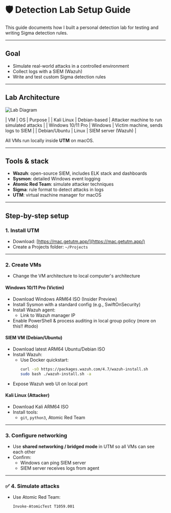 # 🛡️ Detection Lab Setup Guide

This guide documents how I built a personal detection lab for testing and writing Sigma detection rules.

---

##  **Goal**
- Simulate real-world attacks in a controlled environment
- Collect logs with a SIEM (Wazuh)
- Write and test custom Sigma detection rules

---

##  **Lab Architecture**

![Lab Diagram](diagram.png)

| VM | OS | Purpose |
| Kali Linux | Debian-based | Attacker machine to run simulated attacks |
| Windows 10/11 Pro | Windows | Victim machine, sends logs to SIEM |
| Debian/Ubuntu | Linux | SIEM server (Wazuh) |

All VMs run locally inside **UTM** on macOS.

---

##  **Tools & stack**
-  **Wazuh**: open-source SIEM, includes ELK stack and dashboards
-  **Sysmon**: detailed Windows event logging
-  **Atomic Red Team**: simulate attacker techniques
-  **Sigma**: rule format to detect attacks in logs
-  **UTM**: virtual machine manager for macOS

---

##  **Step-by-step setup**

###  1. Install UTM
- Download: [https://mac.getutm.app/](https://mac.getutm.app/)
- Create a Projects folder: `~/Projects`

---

###  2. Create VMs
- Change the VM architecture to local computer's architecture 

####  Windows 10/11 Pro (Victim)
- Download Windows ARM64 ISO (Insider Preview)
- Install Sysmon with a standard config (e.g., SwiftOnSecurity)
- Install Wazuh agent:
  - Link to Wazuh manager IP
- Enable PowerShell & process auditing in local group policy (more on this!! #todo)

####  SIEM VM (Debian/Ubuntu)
- Download latest ARM64 Ubuntu/Debian ISO
- Install Wazuh:
  - Use Docker quickstart:
    ```bash
    curl -sO https://packages.wazuh.com/4.7/wazuh-install.sh
    sudo bash ./wazuh-install.sh -a
    ```
- Expose Wazuh web UI on local port

####  Kali Linux (Attacker)
- Download Kali ARM64 ISO
- Install tools:
  - `git`, `python3`, Atomic Red Team

---

###  3. Configure networking
- Use **shared networking / bridged mode** in UTM so all VMs can see each other
- Confirm:
  - Windows can ping SIEM server
  - SIEM server receives logs from agent

---

### ✅ 4. Simulate attacks
- Use Atomic Red Team:
  ```bash
  Invoke-AtomicTest T1059.001